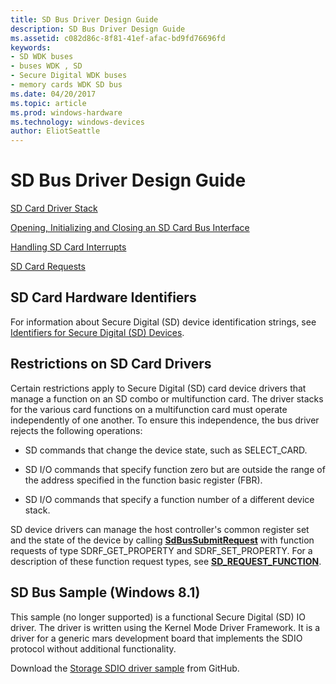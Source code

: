 ```yaml
---
title: SD Bus Driver Design Guide
description: SD Bus Driver Design Guide
ms.assetid: c082d86c-8f81-41ef-afac-bd9fd76696fd
keywords:
- SD WDK buses
- buses WDK , SD
- Secure Digital WDK buses
- memory cards WDK SD bus
ms.date: 04/20/2017
ms.topic: article
ms.prod: windows-hardware
ms.technology: windows-devices
author: EliotSeattle
---
```


# SD Bus Driver Design Guide

[SD Card Driver Stack](./sd-card-driver-stack.md)

[Opening, Initializing and Closing an SD Card Bus Interface](./opening--initializing-and-closing-an-sd-card-bus-interface.md)

[Handling SD Card Interrupts](./handling-sd-card-interrupts.md)

[SD Card Requests](./sd-card-requests.md)

## SD Card Hardware Identifiers

For information about Secure Digital (SD) device identification strings, see [Identifiers for Secure Digital (SD) Devices](../install/identifiers-for-secure-digital--sd--devices.md).

## Restrictions on SD Card Drivers

Certain restrictions apply to Secure Digital (SD) card device drivers that manage a function on an SD combo or multifunction card. The driver stacks for the various card functions on a multifunction card must operate independently of one another. To ensure this independence, the bus driver rejects the following operations:

- SD commands that change the device state, such as SELECT\_CARD.

- SD I/O commands that specify function zero but are outside the range of the address specified in the function basic register (FBR).

- SD I/O commands that specify a function number of a different device stack.

SD device drivers can manage the host controller's common register set and the state of the device by calling [**SdBusSubmitRequest**](/windows-hardware/drivers/ddi/ntddsd/nf-ntddsd-sdbussubmitrequest) with function requests of type SDRF\_GET\_PROPERTY and SDRF\_SET\_PROPERTY. For a description of these function request types, see [**SD\_REQUEST\_FUNCTION**](/windows-hardware/drivers/ddi/ntddsd/ne-ntddsd-sd_request_function).

## SD Bus Sample (Windows 8.1)
This sample (no longer supported) is a functional Secure Digital (SD) IO driver. The driver is written using the Kernel Mode Driver Framework. It is a driver for a generic mars development board that implements the SDIO protocol without additional functionality.

Download the [Storage SDIO driver sample](https://github.com/microsoftarchive/msdn-code-gallery-microsoft/tree/master/Official%20Windows%20Driver%20Kit%20Sample/Windows%20Driver%20Kit%20(WDK)%208.1%20Samples/%5BC%2B%2B%5D-windows-driver-kit-81-cpp/WDK%208.1%20C%2B%2B%20Samples/Storage%20SDIO%20Driver/C%2B%2B) from GitHub.